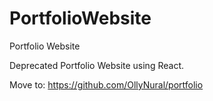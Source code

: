 # PortfolioWebsite
Portfolio Website

Deprecated Portfolio Website using React.

Move to: https://github.com/OllyNural/portfolio
